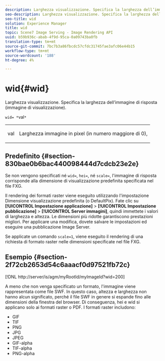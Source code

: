 ```yaml
---
description: Larghezza visualizzazione. Specifica la larghezza dell’immagine di risposta (immagine di visualizzazione).
seo-description: Larghezza visualizzazione. Specifica la larghezza dell’immagine di risposta (immagine di visualizzazione).
seo-title: wid
solution: Experience Manager
title: wid
topic: Scene7 Image Serving - Image Rendering API
uuid: b59b936c-abab-4f9d-95ca-0a09743ba0fb
translation-type: tm+mt
source-git-commit: 7bc7b3a86fbcdc57cfdc31745fae3afc06e44b15
workflow-type: tm+mt
source-wordcount: '188'
ht-degree: 4%

---
```



# wid{#wid}

Larghezza visualizzazione. Specifica la larghezza dell’immagine di risposta (immagine di visualizzazione).

`wid= *`val`*`

<table id="simpletable_8229FEFB366F4A799C206FD3E3C601BA"> 
 <tr class="strow"> 
  <td class="stentry"> <p><span class="codeph"> <span class="varname"> val</span></span> </p> </td> 
  <td class="stentry"> <p>Larghezza immagine in pixel (in numero maggiore di 0), </p></td> 
 </tr> 
</table>

## Predefinito {#section-830bae0b6bac440098444d7cdcb23e2e}

Se non vengono specificati né `wid=`, `hei=`, né `scale=`, l&#39;immagine di risposta corrisponde alla dimensione di visualizzazione predefinita specificata nel file FXG.

Il rendering dei formati raster viene eseguito utilizzando l&#39;impostazione Dimensione visualizzazione predefinita (o DefaultPix). Fate clic su **[!UICONTROL Impostazione applicazione]** > **[!UICONTROL Impostazione pubblicazione]** > **[!UICONTROL Server immagini]**, quindi immettete i valori di larghezza e altezza. Le dimensioni più ridotte garantiscono prestazioni migliori. Per applicare una modifica, dovete salvare le impostazioni ed eseguire una pubblicazione Image Server.

Se applicate un comando `scale=1`, viene eseguito il rendering di una richiesta di formato raster nelle dimensioni specificate nel file FXG.

## Esempio {#section-2f72cb2653d54c6aaacf0d97521fb72c}

[!DNL http://server/is/agm/myRootId/myImageId?wid=200]

A meno che non venga specificato un formato, l&#39;immagine viene rappresentata come file SWF. In questo caso, altezza e larghezza non hanno alcun significato, perché il file SWF in genere si espande fino alle dimensioni della finestra del browser. Di conseguenza, hei e wid si applicano solo ai formati raster o PDF. I formati raster includono:

* GIF
* TIF
* PNG
* JPG
* JPEG
* GIF-alpha
* TIF-alpha
* PNG-alpha

